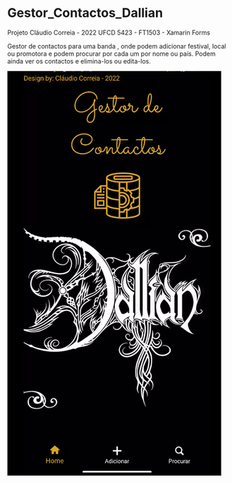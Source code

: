 # Gestor_Contactos_Dallian

Projeto Cláudio Correia - 2022
UFCD 5423 - FT1503 - Xamarin Forms

Gestor de contactos para uma banda , onde podem adicionar festival, 
local ou promotora e podem procurar por cada um por nome ou país.
Podem ainda ver os contactos e elimina-los ou edita-los.

<img src="Gestor_Contactos_Dallian/app1.PNG">
